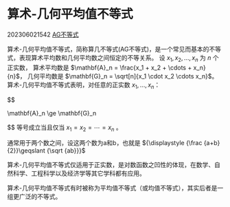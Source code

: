 # 算术-几何平均值不等式
202306021542
[AG不等式](https://zh.wikipedia.org/wiki/%E7%AE%97%E6%9C%AF-%E5%87%A0%E4%BD%95%E5%B9%B3%E5%9D%87%E5%80%BC%E4%B8%8D%E7%AD%89%E5%BC%8F)


算术-几何平均值不等式，简称算几不等式(AG不等式)，是一个常见而基本的不等式，表现算术平均数和几何平均数之间恒定的不等关系。
设 $x_1,x_2, \ldots, x_n$ 为 $n$ 个正实数，
算术平均数是 $\mathbf{A}_n =  \frac{x_1 + x_2 + \cdots + x_n}{n}$，
几何平均数是 $\mathbf{G}_n = \sqrt[n]{x_1 \cdot x_2 \cdots x_n}$。
算术-几何平均值不等式表明，对任意的正实数 $x_1, \ldots, x_n$：

$$

\mathbf{A}_n \ge \mathbf{G}_n

$$
等号成立当且仅当 $x_{1}=x_{2}=\cdots =x_{n}$ 。

通常用于两个数之间，设这两个数为a和b，也就是 ${\displaystyle {\frac {a+b}{2}}\geqslant {\sqrt {ab}}}$

算术-几何平均值不等式仅适用于正实数，是对数函数之凹性的体现，在数学、自然科学、工程科学以及经济学等其它学科都有应用。

算术-几何平均值不等式有时被称为平均值不等式（或均值不等式），其实后者是一组更广泛的不等式。